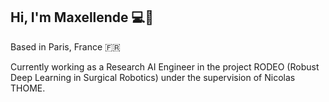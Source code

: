 ## Hi, I'm Maxellende 💻👧

Based in Paris, France 🇫🇷

Currently working as a Research AI Engineer in the project RODEO (Robust Deep Learning in Surgical Robotics) under the supervision of Nicolas THOME.
